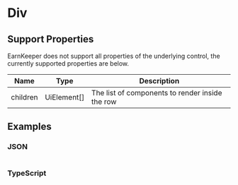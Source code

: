 # Div

## Support Properties

EarnKeeper does not support all properties of the underlying control, the currently supported properties are below.

| Name     | Type         | Description                                     |
| -------- | ------------ | ----------------------------------------------- |
| children | UiElement\[] | The list of components to render inside the row |


## Examples

### JSON

```json
```

### TypeScript

```javascript
```
